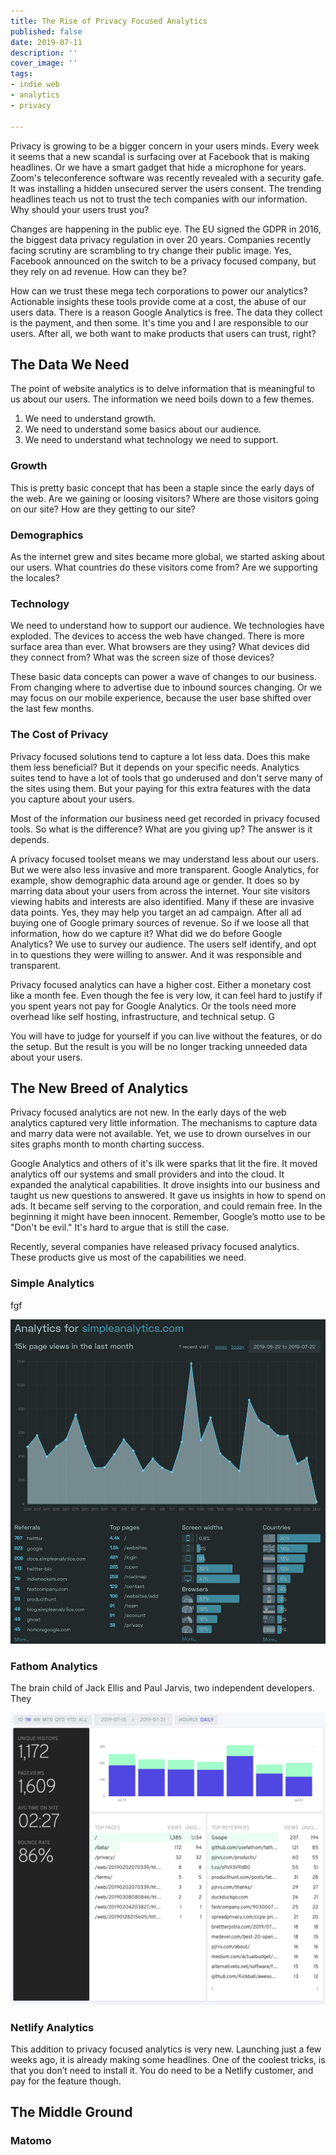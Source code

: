 ```yaml
---
title: The Rise of Privacy Focused Analytics
published: false
date: 2019-07-11
description: ''
cover_image: ''
tags:
- indie web
- analytics
- privacy

---
```

Privacy is growing to be a bigger concern in your users minds. Every week it seems that a new scandal is surfacing over at Facebook that is making headlines. Or we have a smart gadget that hide a microphone for years. Zoom's teleconference software was recently revealed with a security gafe.  It was installing  a hidden unsecured server the users consent. The trending headlines teach us not to trust the tech companies with our information. Why should your users trust you?

Changes are happening in the public eye. The EU signed the GDPR in 2016, the biggest data privacy regulation in over 20 years. Companies recently facing scrutiny are scrambling to try change their public image. Yes, Facebook announced on the switch to be a privacy focused company, but they rely on ad revenue. How can they be?

How can we trust these mega tech corporations to power our analytics? Actionable insights these tools provide come at a cost, the abuse of our users data. There is a reason Google Analytics is free. The data they collect is the payment, and then some. It's time you and I are responsible to our users. After all, we both want to make products that users can trust, right?

## The Data We Need

The point of website analytics is to delve information that is meaningful to us about our users. The information we need boils down to a few themes.

1. We need to understand growth.
2. We need to understand some basics about our audience.
3. We need to understand what technology we need to support.

### Growth

This is pretty basic concept that has been a staple since the early days of the web. Are we gaining or loosing visitors? Where are those visitors going on our site? How are they getting to our site?

### Demographics

As the internet grew and sites became more global, we started asking about our users. What countries do these visitors come from? Are we supporting the locales?

### Technology

We need to understand how to support our audience. We technologies have exploded. The devices to access the web have changed. There is more surface area than ever. What browsers are they using? What devices did they connect from? What was the screen size of those devices?

These basic data concepts can power a wave of changes to our business. From changing where to advertise due to inbound sources changing. Or we may focus on our mobile experience, because the user base shifted over the last few months.

### The Cost of Privacy

Privacy focused solutions tend to capture a lot less data. Does this make them less beneficial? But it depends on your specific needs. Analytics suites tend to have a lot of tools that go underused and don't serve many of the sites using them. But your paying for this extra features with the data you capture about your users.

Most of the information our business need get recorded in privacy focused tools. So what is the difference? What are you giving up? The answer is it depends.

A privacy focused toolset means we may understand less about our users. But we were also less invasive and more transparent. Google Analytics, for example, show demographic data around age or gender. It does so by marring data about your users from across the internet. Your site visitors viewing habits and interests are also identified. Many if these are invasive data points. Yes, they may help you target an ad campaign. After all ad buying one of Google primary sources of revenue. So if we loose all that information, how do we capture it? What did we do before Google Analytics? We use to survey our audience. The users self identify, and opt in to questions they were willing to answer. And it was responsible and transparent.

Privacy focused analytics can have a higher cost. Either a monetary cost like a month fee. Even though the fee is very low, it can feel hard to justify if you spent years not pay for Google Analytics. Or the tools need more overhead like self hosting, infrastructure, and technical setup. G

You will have to judge for yourself if you can live without the features, or do the setup. But the result is you will be no longer tracking unneeded data about your users.

## The New Breed of Analytics

Privacy focused analytics are not new. In the early days of the web analytics captured very little information. The mechanisms to capture data and marry data were not available. Yet, we use to drown ourselves in our sites graphs month to month charting success.

Google Analytics and others of it's ilk were sparks that lit the fire. It moved analytics off our systems and small providers and into the cloud. It expanded the analytical capabilities. It drove insights into our business and taught us new questions to answered. It gave us insights in how to spend on ads. It became self serving to the corporation, and could remain free. In the beginning it might have been innocent. Remember, Google’s motto use to be "Don't be evil." It's hard to argue that is still the case.

Recently, several companies have released privacy focused analytics. These products give us most of the capabilities we need.

### Simple Analytics

fgf

![](/uploads/simple_analytics.png)

### Fathom Analytics

The brain child of Jack Ellis and Paul Jarvis, two independent developers. They

![](/uploads/fathom.png)

### Netlify Analytics

This addition to privacy focused analytics is very new. Launching just a few weeks ago, it is already making some headlines. One of the coolest tricks, is that you don’t need to install it. You do need to be a Netlify customer, and pay for the feature though.

## The Middle Ground

### Matomo